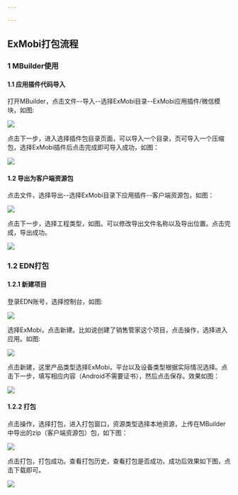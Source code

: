 ```yaml
---

---
```


## ExMobi打包流程

### 1 MBuilder使用

#### 1.1 应用插件代码导入

打开MBuilder，点击文件--导入--选择ExMobi目录--ExMobi应用插件/微信模块，如图:

![](image/dabao_1.png)

点击下一步，进入选择插件包目录页面，可以导入一个目录，页可导入一个压缩包，选择ExMobi插件后点击完成即可导入成功，如图：

![](image/dabao_2-1567651419307.png)

#### 1.2 导出为客户端资源包

点击文件，选择导出--选择ExMobi目录下应用插件--客户端资源包，如图：

![](image/dabao_3-1567651442471.png)

点击下一步，选择工程类型，如图。可以修改导出文件名称以及导出位置。点击完成，导出成功。

![](image/dabao_4-1567651480050.png)

### 1.2 EDN打包

#### 1.2.1 新建项目

登录EDN账号，选择控制台，如图:

![](image/dabao_5-1567651521119.png)

选择ExMobi，点击新建。比如说创建了销售管家这个项目，点击操作，选择进入应用。如图:

![](image/dabao_6-1567651570754.png)

点击新建，这里产品类型选择ExMobi，平台以及设备类型根据实际情况选择。点击下一步，填写相应内容（Android不需要证书），然后点击保存。效果如图：

![](image/dabao_7-1567651604441.png)

#### 1.2.2 打包

点击操作，选择打包，进入打包窗口，资源类型选择本地资源，上传在MBuilder中导出的zip（客户端资源包）包，如下图：

![](image/dabao_8-1567651642914.png)

点击打包，打包成功。查看打包历史，查看打包是否成功，成功后效果如下图，点击下载即可。

![](image/dabao_9-1567651685040.png)